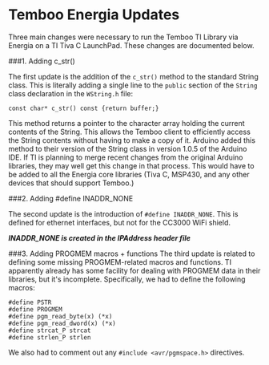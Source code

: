 Temboo Energia Updates
======================

Three main changes were necessary to run the Temboo TI Library via Energia on a TI Tiva C LaunchPad. These changes are documented below.

###1. Adding c_str()

The first update is the addition of the `c_str()` method to the standard String class. This is literally adding a single line to the `public` section of the `String` class declaration in the `WString.h` file:

  ```
  const char* c_str() const {return buffer;}
  ```

This method returns a pointer to the character array holding the current contents of the String. This allows the Temboo client to efficiently access the String contents without having to make a copy of it. Arduino added this method to their version of the String class in version 1.0.5 of the Arduino IDE. If TI is planning to merge recent changes from the original Arduino libraries, they may well get this change in that process. This would have to be added to all the Energia core libraries (Tiva C, MSP430, and any other devices that should support Temboo.) 

###2. Adding #define INADDR_NONE

The second update is the introduction of `#define INADDR_NONE`. This is defined for ethernet interfaces, but not for the CC3000 WiFi shield.

***INADDR_NONE is created in the IPAddress header file***

###3. Adding PROGMEM macros + functions
The third update is related to defining some missing PROGMEM-related macros and functions. TI apparently already has some facility for dealing with PROGMEM data in their libraries, but it's incomplete. Specifically, we had to define the following macros:

```
#define PSTR
#define PROGMEM 
#define pgm_read_byte(x) (*x)
#define pgm_read_dword(x) (*x)
#define strcat_P strcat
#define strlen_P strlen
```

We also had to comment out any `#include <avr/pgmspace.h>` directives.
